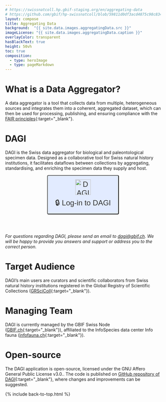 ```yaml
---
# https://swissnatcoll.hp.gbif-staging.org/en/aggregating-data
# https://github.com/gbif/hp-swissnatcoll/blob/59811d0df3acd4875c98c834c3d021482d21a7f6/en/aggregating-data.md
layout: compose
title: Aggregating Data 
background:  "{{ site.data.images.aggregatingData.src }}"
imageLicense: "{{ site.data.images.aggregatingData.caption }}"
overlayColor: transparent
hasBlackText: true
height: 50vh
toc: true
composition:
  - type: heroImage
  - type: pageMarkdown
---
```


# What is a Data Aggregator?

A data aggregator is a tool that collects data from multiple, heterogeneous sources and integrates them into a coherent, aggregated dataset, which can then be used for processing, publishing, and ensuring compliance with the [FAIR principles](https://www.go-fair.org/fair-principles/){:target="_blank"}.

# DAGI

DAGI is the Swiss data aggregator for biological and paleontological specimen data. Designed as a collaborative tool for Swiss natural history institutions, it facilitates dataflows between collections by aggregating, standardising, and enriching the specimen data they supply and host.

<div style="display: flex; justify-content: center; align-items: center; gap: 30px;">
  <a href="https://dagi.gbif.ch/sign-in" style="text-decoration: none;">
    <button
      style="
        display: flex;
        flex-direction: column;
        align-items: center;
        justify-content: center;
        gap: 8px;
        padding: 12px 24px;
        font-size: 24px;
        border: 2px solid {{ site.data.colors.siteColor.background }};
        border-radius: 4px;
        background-color: #E2EBFF;
        color: #333;
        cursor: pointer;
        text-align: center;
      "
      onmouseover="this.style.color='{{ site.data.colors.siteColor.background }}';"
      onmouseout="this.style.color='#333';"
    >
      <img src="https://dagi.gbif.ch/images/logo-light.png" alt="DAGI logo" style="height: 50px; width: auto;">
      🔒 Log-in to DAGI
    </button>
  </a>
</div>

<br><br>

_For questions regarding DAGI, please send an email to [dagi@gbif.ch](mailto:dagi@gbif.ch). We will be happy to provide you answers and support or address you to the correct person._

# Target Audience

DAGI’s main users are curators and scientific collaborators from Swiss natural history institutions registered in the Global Registry of Scientific Collections ([GRSciColl](https://scientific-collections.gbif.org/){:target="_blank"}).

# Managing Team

DAGI is currently managed by the GBIF Swiss Node ([GBIF.ch](https://www.gbif.org/country/CH/summary){:target="_blank"}), affiliated to the InfoSpecies data center Info fauna ([infofauna.ch](https://www.infofauna.ch/fr#gsc.tab=0){:target="_blank"}).

# Open-source

The DAGI application is open-source, licensed under the GNU Affero General Public License v3.0.. The code is published on [GitHub repository of DAGI](https://github.com/zebbra/data_aggregator/tree/develop){:target="_blank"}, where changes and improvements can be suggested. 

{% include back-to-top.html %}
